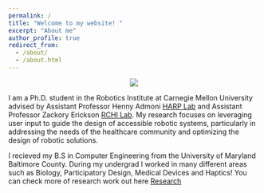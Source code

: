 ```yaml
---
permalink: /
title: "Welcome to my website! "
excerpt: "About me"
author_profile: true
redirect_from: 
  - /about/
  - /about.html
---
```



<div style="text-align: center;">
  <img src="http://zkarachi.github.io/files/robot1.png"  />
</div>


I am a Ph.D. student in the Robotics Institute at Carnegie Mellon University advised by Assistant Professor Henny Admoni [HARP Lab](http://harp.ri.cmu.edu/) and Assistant Professor Zackory Erickson [RCHI Lab](https://rchi-lab.github.io/). My research focuses on leveraging user input to guide the design of accessible robotic systems, particularly in addressing the needs of the healthcare community and optimizing the design of robotic solutions. 

I recieved my B.S in Computer Engineering from the University of Maryland Baltimore County. During my undergrad I worked in many different areas such as Biology, Participatory Design, Medical Devices and Haptics! You can check more of research work out here [Research](https://zkarachi.github.io/Research/) 







